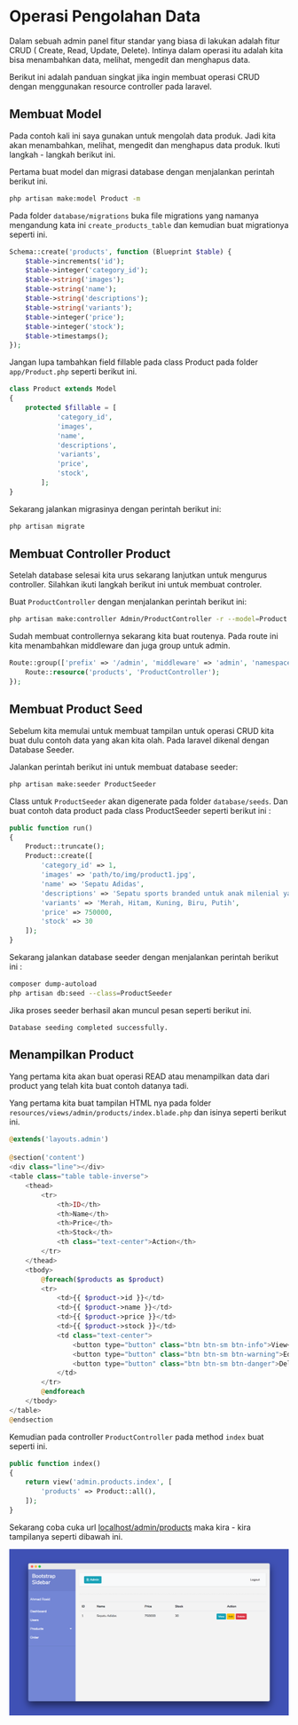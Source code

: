 # Operasi Pengolahan Data
Dalam sebuah admin panel fitur standar yang biasa di lakukan adalah fitur CRUD ( Create, Read, Update, Delete). Intinya dalam operasi itu adalah kita bisa menambahkan data, melihat, mengedit dan menghapus data.

Berikut ini adalah panduan singkat jika ingin membuat operasi CRUD dengan menggunakan resource controller pada laravel.

## Membuat Model
Pada contoh kali ini saya gunakan untuk mengolah data produk. Jadi kita akan menambahkan, melihat, mengedit dan menghapus data produk. Ikuti langkah - langkah berikut ini.

Pertama buat model dan migrasi database dengan menjalankan perintah berikut ini.
```bash
php artisan make:model Product -m
```

Pada folder `database/migrations` buka file migrations yang namanya mengandung kata ini `create_products_table` dan kemudian buat migrationya seperti ini.
```php
Schema::create('products', function (Blueprint $table) {
    $table->increments('id');
    $table->integer('category_id');
    $table->string('images');
    $table->string('name');
    $table->string('descriptions');
    $table->string('variants');
    $table->integer('price');
    $table->integer('stock');
    $table->timestamps();
});
```

Jangan lupa tambahkan field fillable pada class Product pada folder `app/Product.php` seperti berikut ini.
```php
class Product extends Model
{
    protected $fillable = [
        	'category_id',
        	'images',
        	'name',
        	'descriptions',
        	'variants',
        	'price',
        	'stock',
        ];
}
```

Sekarang jalankan migrasinya dengan perintah berikut ini:
```bash
php artisan migrate
```

## Membuat Controller Product
Setelah database selesai kita urus sekarang lanjutkan untuk mengurus controller. Silahkan ikuti langkah berikut ini untuk membuat controler.

Buat `ProductController` dengan menjalankan perintah berikut ini:
```bash
php artisan make:controller Admin/ProductController -r --model=Product
```

Sudah membuat controllernya sekarang kita buat routenya. Pada route ini kita menambahkan middleware dan juga group untuk admin.
```php
Route::group(['prefix' => '/admin', 'middleware' => 'admin', 'namespace' => 'Admin'], function(){
	Route::resource('products', 'ProductController');
});
```

## Membuat Product Seed
Sebelum kita memulai untuk membuat tampilan untuk operasi CRUD kita buat dulu contoh data yang akan kita olah. Pada laravel dikenal dengan Database Seeder.

Jalankan perintah berikut ini untuk membuat database seeder:
```bash
php artisan make:seeder ProductSeeder
```

Class untuk `ProductSeeder` akan digenerate pada folder `database/seeds`. Dan buat contoh data product pada class ProductSeeder seperti berikut ini :
```php
public function run()
{
	Product::truncate();
    Product::create([
    	'category_id' => 1,
    	'images' => 'path/to/img/product1.jpg',
    	'name' => 'Sepatu Adidas',
    	'descriptions' => 'Sepatu sports branded untuk anak milenial yang kece',
    	'variants' => 'Merah, Hitam, Kuning, Biru, Putih',
    	'price' => 750000,
    	'stock' => 30
    ]);
}
```

Sekarang jalankan database seeder dengan menjalankan perintah berikut ini :
```bash
composer dump-autoload
php artisan db:seed --class=ProductSeeder
```
Jika proses seeder berhasil akan muncul pesan seperti berikut ini.
```
Database seeding completed successfully.
```

## Menampilkan Product
Yang pertama kita akan buat operasi READ atau menampilkan data dari product yang telah kita buat contoh datanya tadi. 

Yang pertama kita buat tampilan HTML nya pada folder `resources/views/admin/products/index.blade.php` dan isinya seperti berikut ini.
```php
@extends('layouts.admin')

@section('content')
<div class="line"></div>
<table class="table table-inverse">
	<thead>
		<tr>
			<th>ID</th>
			<th>Name</th>
			<th>Price</th>
			<th>Stock</th>
			<th class="text-center">Action</th>
		</tr>
	</thead>
	<tbody>
		@foreach($products as $product)
		<tr>
			<td>{{ $product->id }}</td>
			<td>{{ $product->name }}</td>
			<td>{{ $product->price }}</td>
			<td>{{ $product->stock }}</td>
			<td class="text-center">
				<button type="button" class="btn btn-sm btn-info">View</button>
				<button type="button" class="btn btn-sm btn-warning">Edit</button>
				<button type="button" class="btn btn-sm btn-danger">Delete</button>
			</td>
		</tr>
		@endforeach
	</tbody>
</table>
@endsection
```

Kemudian pada controller `ProductController` pada method `index` buat seperti ini.
```php
public function index()
{
    return view('admin.products.index', [
        'products' => Product::all(),
    ]);
}
```

Sekarang coba cuka url <a href="http://localhost/admin/products">localhost/admin/products</a> maka kira - kira tampilanya seperti dibawah ini.

![Laravel Admin Sidebar Template](https://github.com/ar-android/laravel-admin/raw/master/screenshoot/index-product.png)

